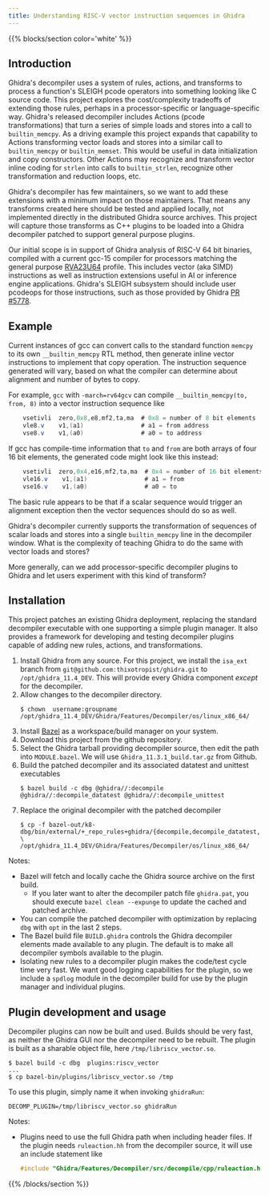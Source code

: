```yaml
---
title: Understanding RISC-V vector instruction sequences in Ghidra
---
```


{{% blocks/section color='white' %}}

## Introduction

Ghidra's decompiler uses a system of rules, actions, and transforms to process a function's SLEIGH pcode operators
into something looking like C source code.  This project explores the cost/complexity tradeoffs of extending
those rules, perhaps in a processor-specific or language-specific way.  Ghidra's released decompiler
includes Actions (pcode transformations) that turn a series of simple loads and stores into a call to `builtin_memcpy`.
As a driving example this project expands that capability to Actions transforming vector loads and stores into a similar call to `builtin_memcpy`
or `builtin_memset`.
This would be useful in data initialization and copy constructors.  Other Actions may recognize and transform vector
inline coding for `strlen` into calls to `builtin_strlen`, recognize other transformation and reduction loops, etc.

Ghidra's decompiler has few maintainers, so we want to add these extensions with a minimum impact on those maintainers.
That means any transforms created here should be tested and applied locally, not implemented directly
in the distributed Ghidra source archives.  This project will capture those transforms as C++ plugins to be loaded
into a Ghidra decompiler patched to support general purpose plugins.

Our initial scope is in support of Ghidra analysis of RISC-V 64 bit binaries, compiled with a current gcc-15 compiler for processors matching
the general purpose [RVA23U64](https://github.com/riscv/riscv-profiles/blob/main/src/rva23-profile.adoc#rva23u64-mandatory-extensions) profile.
This includes vector (aka SIMD) instructions as well as instruction extensions useful in AI or inference engine applications.
Ghidra's SLEIGH subsystem should include user pcodeops for those instructions, such as those provided by Ghidra [PR #5778](https://github.com/NationalSecurityAgency/ghidra/pull/5778).

## Example

Current instances of gcc can convert calls to the standard function `memcpy` to its own
`__builtin_memcpy` RTL method, then generate inline vector instructions to implement that
copy operation.  The instruction sequence generated will vary, based on what the compiler
can determine about alignment and number of bytes to copy.  

For example, `gcc` with `-march=rv64gcv` can compile `__builtin_memcpy(to, from, 8)` into a vector instruction sequence like

```as
    vsetivli  zero,0x8,e8,mf2,ta,ma  # 0x8 = number of 8 bit elements 
    vle8.v    v1,(a1)                # a1 = from address
    vse8.v    v1,(a0)                # a0 = to address
```

If gcc has compile-time information that `to` and `from` are both arrays of four 16 bit elements,
the generated code might look like this instead:

```as
    vsetivli  zero,0x4,e16,mf2,ta,ma  # 0x4 = number of 16 bit elements 
    vle16.v    v1,(a1)                # a1 = from
    vse16.v    v1,(a0)                # a0 = to
```

The basic rule appears to be that if a scalar sequence would trigger an alignment exception
then the vector sequences should do so as well.

Ghidra's decompiler currently supports the transformation of sequences of scalar loads and
stores into a single `builtin_memcpy` line in the decompiler window.
What is the complexity of teaching Ghidra to do the same with vector loads and stores?

More generally, can we add processor-specific decompiler plugins to Ghidra and let users experiment with
this kind of transform?

## Installation

This project patches an existing Ghidra deployment, replacing the standard decompiler executable
with one supporting a simple plugin manager.  It also provides a framework for developing and
testing decompiler plugins capable of adding new rules, actions, and transformations.

1. Install Ghidra from any source.  For this project, we install the `isa_ext` branch from `git@github.com:thixotropist/ghidra.git` to `/opt/ghidra_11.4_DEV`.
   This will provide every Ghidra component *except* for the decompiler.
2. Allow changes to the decompiler directory.
   ```console
   $ chown  username:groupname /opt/ghidra_11.4_DEV/Ghidra/Features/Decompiler/os/linux_x86_64/
   ```
3. Install [Bazel](https://bazel.build/) as a workspace/build manager on your system.
4. Download this project from the github repository.
5. Select the Ghidra tarball providing decompiler source, then edit the path into `MODULE.bazel`.
   We will use `Ghidra_11.3.1_build.tar.gz` from Github.
6. Build the patched decompiler and its associated datatest and unittest executables
    ```console
    $ bazel build -c dbg @ghidra//:decompile @ghidra//:decompile_datatest @ghidra//:decompile_unittest
    ```
7. Replace the original decompiler with the patched decompiler
    ```console
    $ cp -f bazel-out/k8-dbg/bin/external/+_repo_rules+ghidra/{decompile,decompile_datatest,decompile_unittest} \
    /opt/ghidra_11.4_DEV/Ghidra/Features/Decompiler/os/linux_x86_64/
    ```

Notes:

* Bazel will fetch and locally cache the Ghidra source archive on the first build.
    * If you later want to alter the decompiler patch file `ghidra.pat`, you should execute `bazel clean --expunge` to update the cached and patched
      archive.
* You can compile the patched decompiler with optimization by replacing `dbg` with `opt` in the
  last 2 steps.
* The Bazel build file `BUILD.ghidra` controls the Ghidra decompiler elements made available to
  any plugin.  The default is to make all decompiler symbols available to the plugin.
* Isolating new rules to a decompiler plugin makes the code/test cycle time very fast.  We want good logging capabilities for the plugin,
  so we include a `spdlog` module in the decompiler build for use by the plugin manager and individual plugins.

## Plugin development and usage

Decompiler plugins can now be built and used.  Builds should be very fast, as neither the Ghidra
GUI nor the decompiler need to be rebuilt.  The plugin is built as a sharable object file, here `/tmp/libriscv_vector.so`.

```console
$ bazel build -c dbg  plugins:riscv_vector
...
$ cp bazel-bin/plugins/libriscv_vector.so /tmp
```

To use this plugin, simply name it when invoking `ghidraRun`:

```console
DECOMP_PLUGIN=/tmp/libriscv_vector.so ghidraRun
```

Notes:

* Plugins need to use the full Ghidra path when including header files.  If the plugin needs `ruleaction.hh` from the decompiler source, it will use an include statement like
    ```c
    #include "Ghidra/Features/Decompiler/src/decompile/cpp/ruleaction.hh"
    ```

{{% /blocks/section %}}
